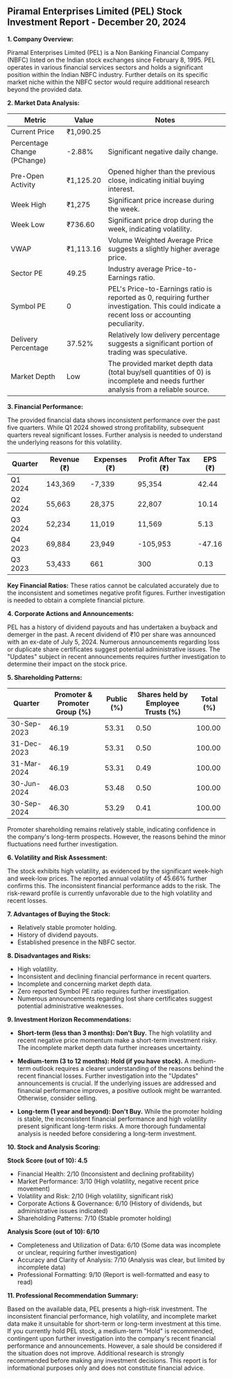 ## Piramal Enterprises Limited (PEL) Stock Investment Report - December 20, 2024

**1. Company Overview:**

Piramal Enterprises Limited (PEL) is a Non Banking Financial Company (NBFC) listed on the Indian stock exchanges since February 8, 1995.  PEL operates in various financial services sectors and holds a significant position within the Indian NBFC industry.  Further details on its specific market niche within the NBFC sector would require additional research beyond the provided data.

**2. Market Data Analysis:**

| Metric                     | Value          | Notes                                                              |
|-----------------------------|-----------------|----------------------------------------------------------------------|
| Current Price              | ₹1,090.25       |                                                                      |
| Percentage Change (PChange) | -2.88%          | Significant negative daily change.                                   |
| Pre-Open Activity          | ₹1,125.20       | Opened higher than the previous close, indicating initial buying interest.|
| Week High                   | ₹1,275          | Significant price increase during the week.                          |
| Week Low                    | ₹736.60         | Significant price drop during the week, indicating volatility.       |
| VWAP                        | ₹1,113.16       | Volume Weighted Average Price suggests a slightly higher average price.|
| Sector PE                   | 49.25           | Industry average Price-to-Earnings ratio.                            |
| Symbol PE                   | 0                | PEL's Price-to-Earnings ratio is reported as 0, requiring further investigation. This could indicate a recent loss or accounting peculiarity. |
| Delivery Percentage         | 37.52%          | Relatively low delivery percentage suggests a significant portion of trading was speculative. |
| Market Depth                | Low              |  The provided market depth data (total buy/sell quantities of 0) is incomplete and needs further analysis from a reliable source. |


**3. Financial Performance:**

The provided financial data shows inconsistent performance over the past five quarters.  While Q1 2024 showed strong profitability, subsequent quarters reveal significant losses.  Further analysis is needed to understand the underlying reasons for this volatility.

| Quarter      | Revenue (₹) | Expenses (₹) | Profit After Tax (₹) | EPS (₹) |
|--------------|-------------|-------------|-----------------------|---------|
| Q1 2024      | 143,369     | -7,339      | 95,354                | 42.44   |
| Q2 2024      | 55,663      | 28,375      | 22,807                | 10.14   |
| Q3 2024      | 52,234      | 11,019      | 11,569                | 5.13    |
| Q4 2023      | 69,884      | 23,949      | -105,953              | -47.16  |
| Q3 2023      | 53,433      | 661         | 300                   | 0.13    |


**Key Financial Ratios:**  These ratios cannot be calculated accurately due to the inconsistent and sometimes negative profit figures.  Further investigation is needed to obtain a complete financial picture.

**4. Corporate Actions and Announcements:**

PEL has a history of dividend payouts and has undertaken a buyback and demerger in the past.  A recent dividend of ₹10 per share was announced with an ex-date of July 5, 2024.  Numerous announcements regarding loss or duplicate share certificates suggest potential administrative issues.  The "Updates" subject in recent announcements requires further investigation to determine their impact on the stock price.

**5. Shareholding Patterns:**

| Quarter      | Promoter & Promoter Group (%) | Public (%) | Shares held by Employee Trusts (%) | Total (%) |
|--------------|-----------------------------|------------|---------------------------------|-----------|
| 30-Sep-2023  | 46.19                        | 53.31      | 0.50                             | 100.00    |
| 31-Dec-2023  | 46.19                        | 53.31      | 0.50                             | 100.00    |
| 31-Mar-2024  | 46.19                        | 53.31      | 0.49                             | 100.00    |
| 30-Jun-2024  | 46.03                        | 53.48      | 0.50                             | 100.00    |
| 30-Sep-2024  | 46.30                        | 53.29      | 0.41                             | 100.00    |

Promoter shareholding remains relatively stable, indicating confidence in the company's long-term prospects. However, the reasons behind the minor fluctuations need further investigation.

**6. Volatility and Risk Assessment:**

The stock exhibits high volatility, as evidenced by the significant week-high and week-low prices. The reported annual volatility of 45.66% further confirms this.  The inconsistent financial performance adds to the risk.  The risk-reward profile is currently unfavorable due to the high volatility and recent losses.

**7. Advantages of Buying the Stock:**

* Relatively stable promoter holding.
* History of dividend payouts.
* Established presence in the NBFC sector.

**8. Disadvantages and Risks:**

* High volatility.
* Inconsistent and declining financial performance in recent quarters.
* Incomplete and concerning market depth data.
* Zero reported Symbol PE ratio requires further investigation.
* Numerous announcements regarding lost share certificates suggest potential administrative weaknesses.


**9. Investment Horizon Recommendations:**

* **Short-term (less than 3 months): Don't Buy.** The high volatility and recent negative price momentum make a short-term investment risky.  The incomplete market depth data further increases uncertainty.

* **Medium-term (3 to 12 months): Hold (if you have stock).**  A medium-term outlook requires a clearer understanding of the reasons behind the recent financial losses.  Further investigation into the "Updates" announcements is crucial.  If the underlying issues are addressed and financial performance improves, a positive outlook might be warranted.  Otherwise, consider selling.

* **Long-term (1 year and beyond): Don't Buy.**  While the promoter holding is stable, the inconsistent financial performance and high volatility present significant long-term risks.  A more thorough fundamental analysis is needed before considering a long-term investment.


**10. Stock and Analysis Scoring:**

**Stock Score (out of 10): 4.5**

* Financial Health: 2/10 (Inconsistent and declining profitability)
* Market Performance: 3/10 (High volatility, negative recent price movement)
* Volatility and Risk: 2/10 (High volatility, significant risk)
* Corporate Actions & Governance: 6/10 (History of dividends, but administrative issues indicated)
* Shareholding Patterns: 7/10 (Stable promoter holding)

**Analysis Score (out of 10): 6/10**

* Completeness and Utilization of Data: 6/10 (Some data was incomplete or unclear, requiring further investigation)
* Accuracy and Clarity of Analysis: 7/10 (Analysis was clear, but limited by incomplete data)
* Professional Formatting: 9/10 (Report is well-formatted and easy to read)


**11. Professional Recommendation Summary:**

Based on the available data, PEL presents a high-risk investment.  The inconsistent financial performance, high volatility, and incomplete market data make it unsuitable for short-term or long-term investment at this time.  If you currently hold PEL stock, a medium-term "Hold" is recommended, contingent upon further investigation into the company's recent financial performance and announcements.  However, a sale should be considered if the situation does not improve.  Additional research is strongly recommended before making any investment decisions.  This report is for informational purposes only and does not constitute financial advice.
